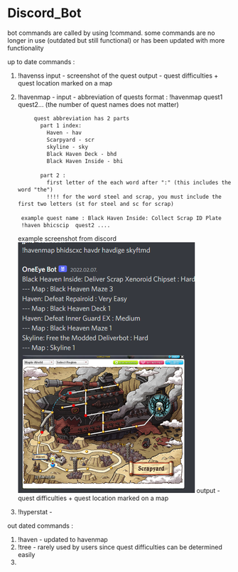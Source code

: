 # Discord_Bot

bot commands are called by using !command.
some commands are no longer in use (outdated but still functional) or has been updated with more functionality


up to date commands :

1. !havenss
    input - screenshot of the quest
    output - quest difficulties + quest location marked on a map
    
2. !havenmap -
    input - abbreviation of quests
        format : !havenmap quest1 quest2... (the number of quest names does not matter)
            
            quest abbreviation has 2 parts
              part 1 index:
                Haven - hav
                Scarpyard - scr
                skyline - sky
                Black Haven Deck - bhd
                Black Haven Inside - bhi
              
              part 2 :
                first letter of the each word after ":" (this includes the word "the")
                !!!! for the word steel and scrap, you must include the first two letters (st for steel and sc for scrap)

        example quest name : Black Haven Inside: Collect Scrap ID Plate
        !haven bhicscip  quest2 ....
   
   example screenshot from discord
   ![alt text](https://github.com/wonjin94/Discord_Bot/blob/main/haven_map_example.PNG)
   output - quest difficulties + quest location marked on a map


3. !hyperstat - 


out dated commands :

1. !haven - updated to havenmap
2. !tree - rarely used by users since quest difficulties can be determined easily
3. 
